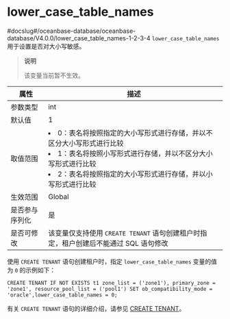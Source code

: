 lower_case_table_names 
===========================================
#docslug#/oceanbase-database/oceanbase-database/V4.0.0/lower_case_table_names-1-2-3-4
`lower_case_table_names` 用于设置是否对大小写敏感。

> **说明**
> 
> 该变量当前暂不生效。


| **属性**  |                                                                                                              **描述**                                                                                                               |
|---------|-----------------------------------------------------------------------------------------------------------------------------------------------------------------------------------------------------------------------------------|
| 参数类型    | int                                                                                                                                                                                                                               |
| 默认值     | 1                                                                                                                                                                                                                                 |
| 取值范围    | <li> 0：表名将按照指定的大小写形式进行存储，并以不区分大小写形式进行比较   <li> 1：表名将按照小写形式进行存储，并以不区分大小写形式进行比较   <li> 2：表名将按照指定的大小写形式进行存储，并以小写形式进行比较    |
| 生效范围    | Global                                                                                                                                                                                                                            |
| 是否参与序列化 | 是                                                                                                                                                                                                                                 |
| 是否可修改   | 该变量仅支持使用 `CREATE TENANT` 语句创建租户时指定，租户创建后不能通过 SQL 语句修改                                                                                                                                                                             |



使用 `CREATE TENANT` 语句创建租户时，指定 `lower_case_table_names` 变量的值为 `0` 的示例如下：

```shell
CREATE TENANT IF NOT EXISTS t1 zone_list = ('zone1'), primary_zone = 'zone1', resource_pool_list = ('pool1') SET ob_compatibility_mode = 'oracle',lower_case_table_names = 0;
```



有关 `CREATE TENANT` 语句的详细介绍，请参见 [CREATE TENANT](../../10.sql-reference-mysql-mode/6.sql-statement/23.create-tenant.md)。
